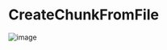 # CreateChunkFromFile
![image](https://github.com/maheshdharhari/CreateChunkFromFile/assets/7856074/11250770-d332-4297-8117-96d72d102904)


